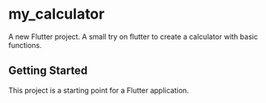 # my_calculator

A new Flutter project.
A small try on flutter to create a calculator with basic functions.
## Getting Started

This project is a starting point for a Flutter application.

